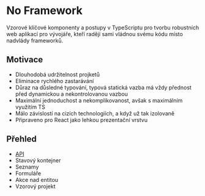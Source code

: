 No Framework
============

Vzorové klíčové komponenty a postupy v TypeScriptu pro tvorbu robustních web aplikací pro vývojáře, kteří raději sami vládnou svému kódu místo nadvlády frameworků.

Motivace
--------

- Dlouhodobá udržitelnost projketů
- Eliminace rychlého zastarávání
- Důraz na důsledné typování, typová statická vazba má vždy přednost před dynamickou a nekontrolovanou vazbou
- Maximální jednoduchost a nekomplikovanost, avšak s maximálním využitím TS
- Málo závislostí na cizích technologiích, a když už tak izolovaně
- Připraveno pro React jako lehkou prezentační vrstvu

Přehled
-------

- [API](./README.Api.md)
- Stavový kontejner
- Seznamy
- Formuláře
- Akce nad entitou
- Vzorový projekt
